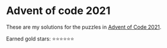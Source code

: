 # Advent of code 2021

These are my solutions for the puzzles in [Advent of Code 2021](https://adventofcode.com/2021).

Earned gold stars: ⭐️⭐️⭐️⭐️⭐️⭐️
